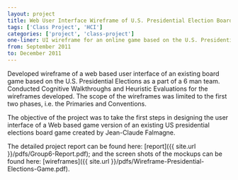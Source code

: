 ```yaml
---
layout: project
title: Web User Interface Wireframe of U.S. Presidential Election Board Game
tags: ['Class Project', 'HCI']
categories: ['project', 'class-project']
one-liner: UI wireframe for an online game based on the U.S. Presidential Elections.
from: September 2011
to: December 2011
---
```



Developed wireframe of a web based user interface of an existing board game based on the U.S. Presidential Elections as a part of a 6 man team. Conducted Cognitive Walkthroughs and Heuristic Evaluations for the wireframes developed. The scope of the wireframes was limited to the first two phases, i.e. the Primaries and Conventions.  

The objective of the project was to take the first steps in designing the user interface of a Web based game version of an existing US presidential elections board game created by Jean-Claude Falmagne.  

The detailed project report can be found here: [report]({{ site.url }}/pdfs/Group6-Report.pdf); and the screen shots of the mockups can be found here: [wireframes]({{ site.url }}/pdfs/Wireframe-Presidential-Elections-Game.pdf).